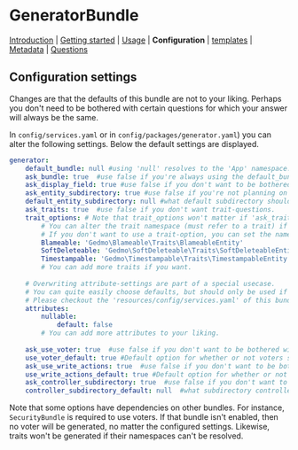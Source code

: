 GeneratorBundle
===============

 [Introduction](Introduction.md#generatorbundle)
| [Getting started](getting_started.md#generatorbundle)
| [Usage](usage.md#generatorbundle)
| **Configuration**
| [templates](templates.md#generatorbundle)
| [Metadata](metadata.md#generatorbundle)
| [Questions](questions.md#generatorbundle)

## Configuration settings

Changes are that the defaults of this bundle are not to your liking. 
Perhaps you don't need to be bothered with 
certain questions for which your answer will always be the same.

In `config/services.yaml` or in `config/packages/generator.yaml`) you can
alter the following settings. Below the default settings are displayed.
```yaml
generator:
    default_bundle: null #using 'null' resolves to the 'App' namespace.
    ask_bundle: true  #use false if you're always using the default_bundle.
    ask_display_field: true #use false if you don't want to be bothered what field to use for __toString in entities.
    ask_entity_subdirectory: true #use false if you're not planning on using subdirectories for entities.
    default_entity_subdirectory: null #what default subdirectory should be used for entities?
    ask_traits: true  #use false if you don't want trait-questions.
    trait_options: # Note that trait_options won't matter if 'ask_traits' is set to false.
        # You can alter the trait namespace (must refer to a trait) if you want to use a different one.
        # If you don't want to use a trait-option, you can set the namespace to null.
        Blameable: 'Gedmo\Blameable\Traits\BlameableEntity'
        SoftDeleteable: 'Gedmo\SoftDeleteable\Traits\SoftDeleteableEntity'
        Timestampable: 'Gedmo\Timestampable\Traits\TimestampableEntity'
        # You can add more traits if you want.
    
    # Overwriting attribute-settings are part of a special usecase.
    # You can quite easily choose defaults, but should only be used if you have a good understanding of how these settings work.
    # Please checkout the 'resources/config/services.yaml' of this bundle for more info about attribute-settings.
    attributes:
        nullable:
            default: false
        # You can add more attributes to your liking.   
        
    ask_use_voter: true  #use false if you don't want to be bothered with this question.
    use_voter_default: true #Default option for whether or not voters should be used.
    ask_use_write_actions: true  #use false if you don't want to be bothered with this question.
    use_write_actions_default: true #Default option for whether or not write actions (new, edit, delete) should be used.
    ask_controller_subdirectory: true  #use false if you don't want to be bothered with the question what subdirectory a controller should use
    controller_subdirectory_default: null  #what subdirectory controllers should use by default.
```

Note that some options have dependencies on other bundles.
For instance,  `SecurityBundle` is required to use voters. If that
bundle isn't enabled, then no voter will be generated, no matter the configured
settings.
Likewise, traits won't be generated if their namespaces can't be resolved.
